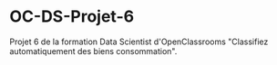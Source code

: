 # OC-DS-Projet-6
Projet 6 de la formation Data Scientist d'OpenClassrooms "Classifiez automatiquement des biens consommation".
